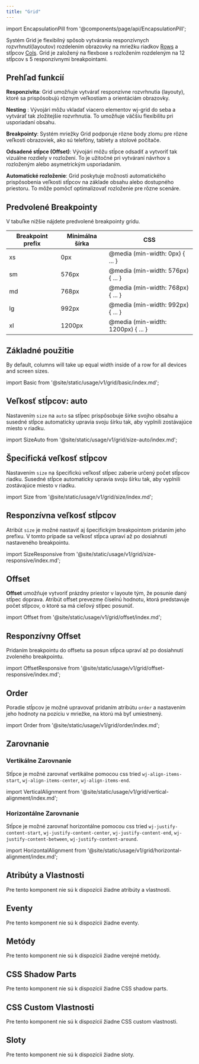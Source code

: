```yaml
---
title: "Grid"
---
```


<head>
  <title>Grid: flexibilný spôsob vytvárania responzívnych layoutov</title>
  <meta name="description" content="Systém Grid je flexibilný spôsob vytvárania responzívnych rozvrhnutí(layoutov) rozdelením obrazovky na mriežku riadkov (rows) a stĺpcov (columns). Grid je založený na rozložení s 12 stĺpcami, podobne ako mnohé iné populárne grid systémy." />
</head>

import EncapsulationPill from '@components/page/api/EncapsulationPill';

<EncapsulationPill type="shadow" />

Systém Grid je flexibilný spôsob vytvárania responzívnych rozvrhnutí(layoutov) rozdelením obrazovky na mriežku riadkov [Rows](./row) a stĺpcov [Cols](./col). Grid je založený na flexboxe s rozložením rozdeleným na 12 stĺpcov s 5 responzívnymi breakpointami.

## Prehľad funkcií

**Responzivita**: Grid umožňuje vytvárať responzívne rozvrhnutia (layouty), ktoré sa prispôsobujú rôznym veľkostiam a orientáciám obrazovky.

**Nesting** : Vývojári môžu vkladať viacero elementov wj-grid do seba a vytvárať tak zložitejšie rozvrhnutia. To umožňuje väčšiu flexibilitu pri usporiadaní obsahu.

**Breakpointy**: Systém mriežky Grid podporuje rôzne body zlomu pre rôzne veľkosti obrazoviek, ako sú telefóny, tablety a stolové počítače. 

**Odsadené stĺpce (Offset)**: Vývojári môžu stĺpce odsadiť a vytvoriť tak vizuálne rozdiely v rozložení. To je užitočné pri vytváraní návrhov s rozloženým alebo asymetrickým usporiadaním.

**Automatické rozloženie**: Grid poskytuje možnosti automatického prispôsobenia veľkosti stĺpcov na základe obsahu alebo dostupného priestoru. To môže pomôcť optimalizovať rozloženie pre rôzne scenáre.

## Predvolené Breakpointy

V tabuľke nižšie nájdete predvolené breakpointy gridu.

| Breakpoint prefix | Minimálna šírka | CSS |
| --- | --- | --- |
| xs | 0px | @media (min-width: 0px) { ... } |
| sm | 576px | @media (min-width: 576px) { ... } |
| md | 768px | @media (min-width: 768px) { ... } |
| lg | 992px | @media (min-width: 992px) { ... } |
| xl | 1200px | @media (min-width: 1200px) { ... } |


## Základné použitie

By default, columns will take up equal width inside of a row for all devices and screen sizes.

import Basic from '@site/static/usage/v1/grid/basic/index.md';

<Basic />

## Veľkosť stĺpcov: auto

Nastavením `size` na `auto` sa  stĺpec prispôsobuje šírke svojho obsahu a susedné stĺpce automaticky upravia svoju šírku tak, aby vyplnili zostávajúce miesto v riadku.

import SizeAuto from '@site/static/usage/v1/grid/size-auto/index.md';

<SizeAuto />


## Špecifická veľkosť stĺpcov

Nastavením `size` na špecifickú veľkosť stĺpec zaberie určený počet stĺpcov riadku. Susedné stĺpce automaticky upravia svoju šírku tak, aby vyplnili zostávajúce miesto v riadku.

import Size from '@site/static/usage/v1/grid/size/index.md';

<Size />

## Responzívna veľkosť stĺpcov

Atribút `size` je možné nastaviť aj špecifickým breakpointom pridaním jeho prefixu. V tomto prípade sa veľkosť stĺpca upraví až po dosiahnutí nastaveného breakpointu.


import SizeResponsive from '@site/static/usage/v1/grid/size-responsive/index.md';

<div class="large">

<SizeResponsive />

</div>

## Offset

**Offset** umožňuje vytvoriť prázdny priestor v layoute tým, že posunie daný stĺpec doprava. Atribút offset prevezme číselnú hodnotu, ktorá predstavuje počet stĺpcov, o ktoré sa má cieľový stĺpec posunúť.

import Offset from '@site/static/usage/v1/grid/offset/index.md';

<Offset />

## Responzívny Offset

Pridaním breakpointu do offsetu sa posun stĺpca upraví až po dosiahnutí zvoleného breakpointu.

import OffsetResponsive from '@site/static/usage/v1/grid/offset-responsive/index.md';

<OffsetResponsive />

## Order

Poradie stĺpcov je možné upravovať pridaním atribútu `order` a nastavením jeho hodnoty na pozíciu v mriežke, na ktorú má byť umiestnený.

import Order from '@site/static/usage/v1/grid/order/index.md';

<Order />

## Zarovnanie

### Vertikálne Zarovnanie

Stĺpce je možné zarovnať vertikálne pomocou css tried `wj-align-items-start`, `wj-align-items-center`, `wj-align-items-end`.

import VerticalAlignment from '@site/static/usage/v1/grid/vertical-alignment/index.md';

<div class="xlarge">

<VerticalAlignment />

</div>

### Horizontálne Zarovnanie

Stĺpce je možné zarovnať horizontálne pomocou css tried `wj-justify-content-start`, `wj-justify-content-center`, `wj-justify-content-end`, `wj-justify-content-between`, `wj-justify-content-around`.

import HorizontalAlignment from '@site/static/usage/v1/grid/horizontal-alignment/index.md';

<div class="large">

<HorizontalAlignment />

</div>

## Atribúty a Vlastnosti

Pre tento komponent nie sú k dispozícii žiadne atribúty a vlastnosti.

## Eventy

Pre tento komponent nie sú k dispozícii žiadne eventy.

## Metódy

Pre tento komponent nie sú k dispozícii žiadne verejné metódy.

## CSS Shadow Parts

Pre tento komponent nie sú k dispozícií žiadne CSS shadow parts.

## CSS Custom Vlastnosti

Pre tento komponent nie sú k dispozícií žiadne CSS custom vlastnosti.

## Sloty

Pre tento komponent nie sú k dispozícii žiadne sloty.